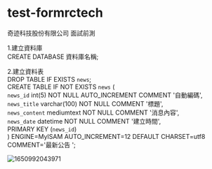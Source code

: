 # test-formrctech  
奇迹科技股份有限公司 面試前測  

1.建立資料庫  
CREATE DATABASE 資料庫名稱;  
  
2.建立資料表  
DROP TABLE IF EXISTS `news`;  
CREATE TABLE IF NOT EXISTS `news` (  
  `news_id` int(5) NOT NULL AUTO_INCREMENT COMMENT '自動編碼',  
  `news_title` varchar(100) NOT NULL COMMENT '標題',  
  `news_content` mediumtext NOT NULL COMMENT '消息內容',  
  `news_date` datetime NOT NULL COMMENT '建立時間',  
  PRIMARY KEY (`news_id`)  
) ENGINE=MyISAM AUTO_INCREMENT=12 DEFAULT CHARSET=utf8 COMMENT='最新公告 ';  

![1650992043971](https://user-images.githubusercontent.com/104420343/165363188-6aee1ee5-1115-4b11-a580-f67189a99fe0.jpg)
